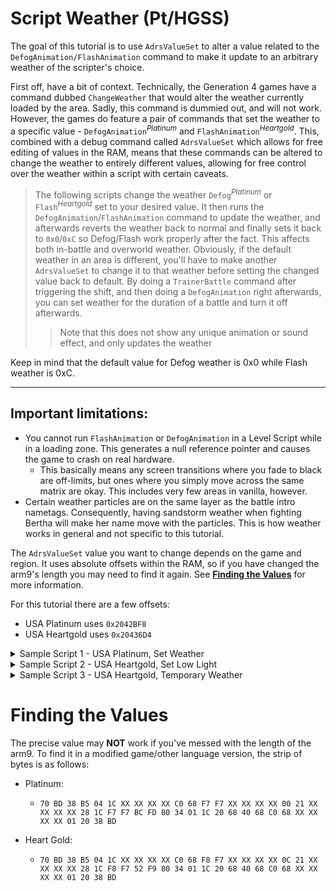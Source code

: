 # Script Weather (Pt/HGSS)

The goal of this tutorial is to use `AdrsValueSet` to alter a value related to the `DefogAnimation/FlashAnimation` command to make it update to an arbitrary weather of the scripter's choice.

First off, have a bit of context. Technically, the Generation 4 games have a command dubbed `ChangeWeather` that would alter the weather currently loaded by the area. Sadly, this command is dummied out, and will not work. However, the games do feature a pair of commands that set the weather to a specific value - `DefogAnimation`<sup>*Platinum*</sup> and `FlashAnimation`<sup>*Heartgold*</sup>. This, combined with a debug command called `AdrsValueSet` which allows for free editing of values in the RAM, means that these commands can be altered to change the weather to entirely different values, allowing for free control over the weather within a script with certain caveats.

>The following scripts change the weather `Defog`<sup>*Platinum*</sup> or `Flash`<sup>*Heartgold*</sup> set to your desired value. It then runs the `DefogAnimation`/`FlashAnimation` command to update the weather, and afterwards reverts the weather back to normal and finally sets it back to `0x0`/`0xC` so Defog/Flash work properly after the fact. This affects both in-battle and overworld weather. Obviously, if the default weather in an area is different, you'll have to make another `AdrsValueSet` to change it to that weather before setting the changed value back to default.
By doing a `TrainerBattle` command after triggering the shift, and then doing a `DefogAnimation` right afterwards, you can set weather for the duration of a battle and turn it off afterwards.
>> Note that this does not show any unique animation or sound effect, and only updates the weather

Keep in mind that the default value for Defog weather is 0x0 while Flash weather is 0xC.

---
## Important limitations:
- You cannot run `FlashAnimation` or `DefogAnimation` in a Level Script while in a loading zone. This generates a null reference pointer and causes the game to crash on real hardware.
  - This basically means any screen transitions where you fade to black are off-limits, but ones where you simply move across the same matrix are okay. This includes very few areas in vanilla, however.
- Certain weather particles are on the same layer as the battle intro nametags. Consequently, having sandstorm weather when fighting Bertha will make her name move with the particles. This is how weather works in general and not specific to this tutorial.

The `AdrsValueSet` value you want to change depends on the game and region. It uses absolute offsets within the RAM, so if you have changed the arm9's length you may need to find it again. See [**Finding the Values**](#finding) for more information.

For this tutorial there are a few offsets: 
- USA Platinum uses `0x2042BF8`
- USA Heartgold uses `0x20436D4`

<details>
  <summary> Sample Script 1 - USA Platinum, Set Weather </summary>
  
```asm
Script 1:
	AdrsValueSet 0x2042BF8 0x##
	DefogAnimation
	AdrsValueSet 0x2042BF8 0x0
End
```
  
</details>

<details>
  <summary> Sample Script 2 - USA Heartgold, Set Low Light </summary>
  
```asm
Script 1:
	AdrsValueSet 0x20436D4 0xD
	FlashAnimation
	AdrsValueSet 0x20436D4 0xC
End
```
  
</details>

<details>
  <summary> Sample Script 3 - USA Heartgold, Temporary Weather</summary>
  
```asm
Script 2:
  AdrsValueSet 0x20436D4 0x##
	FlashAnimation
	AdrsValueSet 0x20436D4 0x0
	[Script Contents]
	FlashAnimation
	AdrsValueSet 0x20436D4 0xC
End
```
</details>

# <a name="finding"></a>Finding the Values
The precise value may **NOT** work if you've messed with the length of the arm9. To find it in a modified game/other language version, the strip of bytes is as follows:

- Platinum:

  - `70 BD 38 B5 04 1C XX XX XX XX C0 68 F7 F7 XX XX XX XX 00 21 XX XX XX XX 28 1C F7 F7 BC FD 80 34 01 1C 20 68 40 68 C0 68 XX XX XX XX 01 20 38 BD`

- Heart Gold: 

  - `70 BD 38 B5 04 1C XX XX XX XX C0 68 F8 F7 XX XX XX XX 0C 21 XX XX XX XX 28 1C F8 F7 52 F9 80 34 01 1C 20 68 40 68 C0 68 XX XX XX XX 01 20 38 BD`